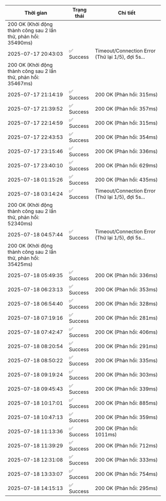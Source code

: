 | Thời gian | Trạng thái | Chi tiết |
|---|---|---|
200 OK (Khởi động thành công sau 2 lần thử, phản hồi: 35490ms) |
| 2025-07-17 20:43:03 | ✅ Success | Timeout/Connection Error (Thử lại 1/5), đợi 5s...
200 OK (Khởi động thành công sau 2 lần thử, phản hồi: 35467ms) |
| 2025-07-17 21:14:19 | ✅ Success | 200 OK (Phản hồi: 315ms) |
| 2025-07-17 21:39:52 | ✅ Success | 200 OK (Phản hồi: 357ms) |
| 2025-07-17 22:14:59 | ✅ Success | 200 OK (Phản hồi: 315ms) |
| 2025-07-17 22:43:53 | ✅ Success | 200 OK (Phản hồi: 354ms) |
| 2025-07-17 23:15:46 | ✅ Success | 200 OK (Phản hồi: 336ms) |
| 2025-07-17 23:40:10 | ✅ Success | 200 OK (Phản hồi: 629ms) |
| 2025-07-18 01:15:26 | ✅ Success | 200 OK (Phản hồi: 435ms) |
| 2025-07-18 03:14:24 | ✅ Success | Timeout/Connection Error (Thử lại 1/5), đợi 5s...
200 OK (Khởi động thành công sau 2 lần thử, phản hồi: 52340ms) |
| 2025-07-18 04:57:44 | ✅ Success | Timeout/Connection Error (Thử lại 1/5), đợi 5s...
200 OK (Khởi động thành công sau 2 lần thử, phản hồi: 35425ms) |
| 2025-07-18 05:49:35 | ✅ Success | 200 OK (Phản hồi: 336ms) |
| 2025-07-18 06:23:13 | ✅ Success | 200 OK (Phản hồi: 353ms) |
| 2025-07-18 06:54:40 | ✅ Success | 200 OK (Phản hồi: 328ms) |
| 2025-07-18 07:19:16 | ✅ Success | 200 OK (Phản hồi: 281ms) |
| 2025-07-18 07:42:47 | ✅ Success | 200 OK (Phản hồi: 406ms) |
| 2025-07-18 08:20:54 | ✅ Success | 200 OK (Phản hồi: 291ms) |
| 2025-07-18 08:50:22 | ✅ Success | 200 OK (Phản hồi: 335ms) |
| 2025-07-18 09:19:24 | ✅ Success | 200 OK (Phản hồi: 303ms) |
| 2025-07-18 09:45:43 | ✅ Success | 200 OK (Phản hồi: 339ms) |
| 2025-07-18 10:17:01 | ✅ Success | 200 OK (Phản hồi: 885ms) |
| 2025-07-18 10:47:13 | ✅ Success | 200 OK (Phản hồi: 359ms) |
| 2025-07-18 11:13:36 | ✅ Success | 200 OK (Phản hồi: 1011ms) |
| 2025-07-18 11:39:29 | ✅ Success | 200 OK (Phản hồi: 712ms) |
| 2025-07-18 12:31:08 | ✅ Success | 200 OK (Phản hồi: 333ms) |
| 2025-07-18 13:33:07 | ✅ Success | 200 OK (Phản hồi: 754ms) |
| 2025-07-18 14:15:13 | ✅ Success | 200 OK (Phản hồi: 295ms) |
